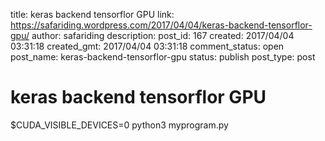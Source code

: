 title: keras backend tensorflor GPU
link: https://safariding.wordpress.com/2017/04/04/keras-backend-tensorflor-gpu/
author: safariding
description: 
post_id: 167
created: 2017/04/04 03:31:18
created_gmt: 2017/04/04 03:31:18
comment_status: open
post_name: keras-backend-tensorflor-gpu
status: publish
post_type: post

# keras backend tensorflor GPU

$CUDA_VISIBLE_DEVICES=0 python3 myprogram.py